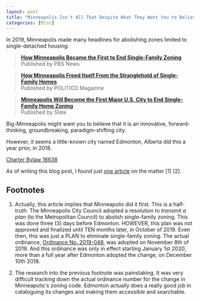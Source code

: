 ```yaml
---
layout: post
title: "Minneapolis Isn't All That Despite What They Want You to Believe"
categories: [Misc]
---
```


In 2019, Minneapolis made many headlines for abolishing zones limited to single-detached housing:

> **[How Minneapolis Became the First to End Single-Family Zoning](https://www.pbs.org/newshour/show/how-minneapolis-became-the-first-to-end-single-family-zoning)**  
> Published by PBS News

> **[How Minneapolis Freed Itself From the Stranglehold of Single-Family Homes](https://www.politico.com/magazine/story/2019/07/11/housing-crisis-single-family-homes-policy-227265/)**  
> Published by POLITICO Magazine

> **[Minneapolis Will Become the First Major U.S. City to End Single-Family Home Zoning](https://slate.com/news-and-politics/2018/12/minneapolis-single-family-zoning-housing-racism.html)**  
> Published by Slate

Big-Minneapolis might want you to believe that it is an innovative, forward-thinking, groundbreaking, paradigm-shifting city.

However, it seems a little-known city named Edmonton, Alberta did this a year prior, in 2018.

[Charter Bylaw 18638](https://pub-edmonton.escribemeetings.com/filestream.ashx?DocumentId=9934)

As of writing this blog post, I found just [one article](https://edmontonjournal.com/news/local-news/elise-stolte-pushing-beyond-an-ugly-history-there-is-now-no-single-family-zone-in-edmonton) on the matter [1] [2]. 


## Footnotes

1. Actually, this article implies that Minneapolis did it first. This is a half-truth. The Minneapolis City Council adopted a resolution to *transmit a plan* (to the Metropolitan Council) to abolish single-family zoning. This was done three (3) days before Edmonton. HOWEVER, this plan was not approved and finalized until TEN months later, in October of 2019. Even then, this was just a PLAN to eliminate single-family zoning. The actual ordinance, [Ordinance No. 2019-048](https://library.municode.com/mn/minneapolis/ordinances/code_of_ordinances?nodeId=990479), was adopted on November 8th of 2019. And this ordinance was only in effect starting January 1st 2020, more than a full year after Edmonton adopted the change, on December 10th 2018.

2. The research into the previous footnote was painstaking. It was very difficult tracking down the actual ordinance number for the change in Minneapolis's zoning code. Edmonton actually does a really good job in cataloguing its changes and making them accessible and searchable.
